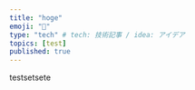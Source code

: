 ```yaml
---
title: "hoge"
emoji: "🌊"
type: "tech" # tech: 技術記事 / idea: アイデア
topics: [test]
published: true
---
```


testsetsete
